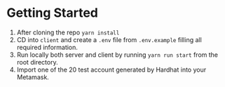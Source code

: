 # Getting Started

1. After cloning the repo `yarn install`
2. CD into `client` and create a `.env` file from `.env.example` filling all required information.
3. Run locally both server and client by running `yarn run start` from the root directory.
4. Import one of the 20 test account generated by Hardhat into your Metamask.

